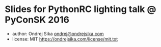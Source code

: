 # Slides for PythonRC lighting talk @ PyConSK 2016

- author: Ondrej Sika <ondrej@ondrejsika.com>
- license: MIT <https://ondrejsika.com/license/mit.txt>

